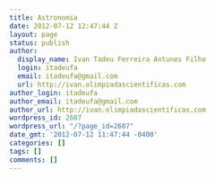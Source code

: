```yaml
---
title: Astronomia
date: 2012-07-12 12:47:44 Z
layout: page
status: publish
author:
  display_name: Ivan Tadeu Ferreira Antunes Filho
  login: itadeufa
  email: itadeufa@gmail.com
  url: http://ivan.olimpiadascientificas.com
author_login: itadeufa
author_email: itadeufa@gmail.com
author_url: http://ivan.olimpiadascientificas.com
wordpress_id: 2607
wordpress_url: "/?page_id=2607"
date_gmt: '2012-07-12 11:47:44 -0400'
categories: []
tags: []
comments: []
---
```


